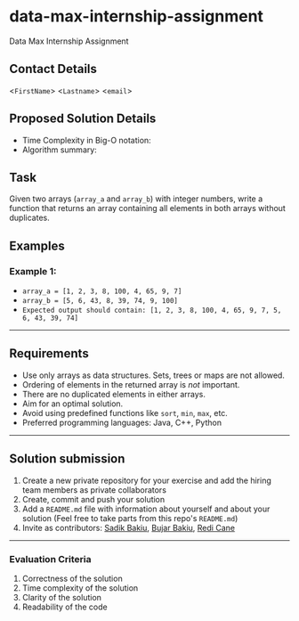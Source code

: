 # data-max-internship-assignment

Data Max Internship Assignment

## Contact Details
<`FirstName`> <`Lastname`> <`email`>

## Proposed Solution Details
- Time Complexity in Big-O notation: 
- Algorithm summary: 

## Task
Given two arrays (`array_a` and `array_b`) with integer numbers, 
write a function that returns an array containing all elements in both arrays without duplicates.

## Examples
### Example 1:
* `array_a = [1, 2, 3, 8, 100, 4, 65, 9, 7]`
* `array_b = [5, 6, 43, 8, 39, 74, 9, 100]`
* `Expected output should contain: [1, 2, 3, 8, 100, 4, 65, 9, 7, 5, 6, 43, 39, 74]`

---
## Requirements
- Use only arrays as data structures. Sets, trees or maps are not allowed.
- Ordering of elements in the returned array is *not* important.
- There are no duplicated elements in either arrays.
- Aim for an optimal solution.
- Avoid using predefined functions like `sort`, `min`, `max`, etc.
- Preferred programming languages: Java, C++, Python

---
## Solution submission
1. Create a new private repository for your exercise and add the hiring team members as private collaborators
2. Create, commit and push your solution
3. Add a `README.md` file with information about yourself and about your solution (Feel free to take parts from this repo's `README.md`)
4. Invite as contributors: [Sadik Bakiu](https://github.com/sbakiu/), [Bujar Bakiu](https://github.com/bbakiu/), [Redi Cane](https://github.com/redicane)

---
### Evaluation Criteria
1. Correctness of the solution
2. Time complexity of the solution
3. Clarity of the solution
4. Readability of the code